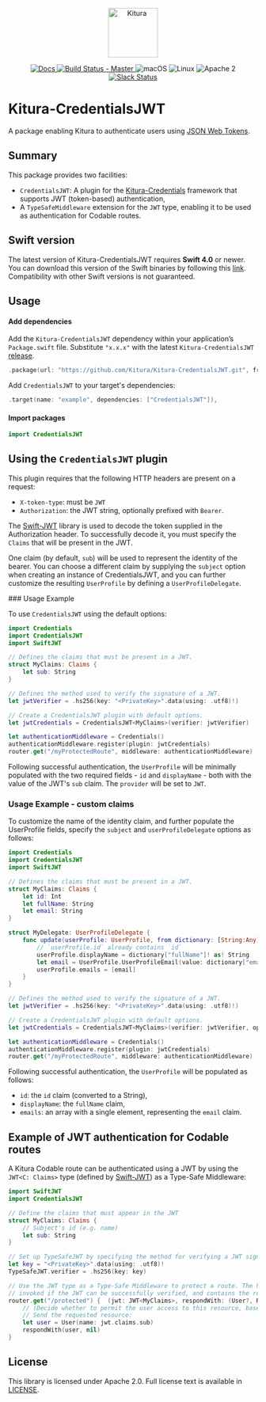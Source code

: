 <p align="center">
    <a href="http://kitura.dev/">
        <img src="https://raw.githubusercontent.com/Kitura/Kitura/master/Sources/Kitura/resources/kitura-bird.svg?sanitize=true" height="100" alt="Kitura">
    </a>
</p>


<p align="center">
    <a href="http://www.kitura.dev/">
    <img src="https://img.shields.io/badge/docs-kitura.dev-1FBCE4.svg" alt="Docs">
    </a>
    <a href="https://travis-ci.org/Kitura/Kitura-CredentialsJWT">
    <img src="https://travis-ci.org/Kitura/Kitura-CredentialsJWT.svg?branch=master" alt="Build Status - Master">
    </a>
    <img src="https://img.shields.io/badge/os-macOS-green.svg?style=flat" alt="macOS">
    <img src="https://img.shields.io/badge/os-linux-green.svg?style=flat" alt="Linux">
    <img src="https://img.shields.io/badge/license-Apache2-blue.svg?style=flat" alt="Apache 2">
    <a href="http://swift-at-ibm-slack.mybluemix.net/">
    <img src="http://swift-at-ibm-slack.mybluemix.net/badge.svg" alt="Slack Status">
    </a>
</p>

# Kitura-CredentialsJWT

A package enabling Kitura to authenticate users using [JSON Web Tokens](https://jwt.io/).

## Summary

This package provides two facilities:
- `CredentialsJWT`: A plugin for the [Kitura-Credentials](https://github.com/Kitura/Kitura-Credentials) framework that supports JWT (token-based) authentication,
- A `TypeSafeMiddleware` extension for the `JWT` type, enabling it to be used as authentication for Codable routes.

## Swift version
The latest version of Kitura-CredentialsJWT requires **Swift 4.0** or newer. You can download this version of the Swift binaries by following this [link](https://swift.org/download/). Compatibility with other Swift versions is not guaranteed.

## Usage

#### Add dependencies

Add the `Kitura-CredentialsJWT` dependency within your application’s `Package.swift` file. Substitute `"x.x.x"` with the latest `Kitura-CredentialsJWT` [release](https://github.com/Kitura/Kitura-CredentialsJWT/releases).

```swift
.package(url: "https://github.com/Kitura/Kitura-CredentialsJWT.git", from: "x.x.x")
```

Add `CredentialsJWT` to your target's dependencies:

```swift
.target(name: "example", dependencies: ["CredentialsJWT"]),
```
#### Import packages

```swift
import CredentialsJWT
```

## Using the `CredentialsJWT` plugin

This plugin requires that the following HTTP headers are present on a request:
- `X-token-type`: must be `JWT`
- `Authorization`: the JWT string, optionally prefixed with `Bearer`.

The [Swift-JWT](https://github.com/Kitura/Swift-JWT) library is used to decode the token supplied in the Authorization header. To successfully decode it, you must specify the `Claims` that will be present in the JWT.

One claim (by default, `sub`) will be used to represent the identity of the bearer.  You can choose a different claim by supplying the `subject` option when creating an instance of CredentialsJWT, and you can further customize the resulting `UserProfile` by defining a `UserProfileDelegate`.

### Usage Example

To use `CredentialsJWT` using the default options:
```swift
import Credentials
import CredentialsJWT
import SwiftJWT

// Defines the claims that must be present in a JWT.
struct MyClaims: Claims {
    let sub: String
}

// Defines the method used to verify the signature of a JWT.
let jwtVerifier = .hs256(key: "<PrivateKey>".data(using: .utf8)!)

// Create a CredentialsJWT plugin with default options.
let jwtCredentials = CredentialsJWT<MyClaims>(verifier: jwtVerifier)

let authenticationMiddleware = Credentials()
authenticationMiddleware.register(plugin: jwtCredentials)
router.get("/myProtectedRoute", middleware: authenticationMiddleware)
```

Following successful authentication, the `UserProfile` will be minimally populated with the two required fields - `id` and `displayName` - both with the value of the JWT's `sub` claim.  The `provider` will be set to `JWT`.

### Usage Example - custom claims

To customize the name of the identity claim, and further populate the UserProfile fields, specify the `subject` and `userProfileDelegate` options as follows:
```swift
import Credentials
import CredentialsJWT
import SwiftJWT

// Defines the claims that must be present in a JWT.
struct MyClaims: Claims {
    let id: Int
    let fullName: String
    let email: String
}

struct MyDelegate: UserProfileDelegate {
    func update(userProfile: UserProfile, from dictionary: [String:Any]) {
        // `userProfile.id` already contains `id`
        userProfile.displayName = dictionary["fullName"]! as! String
        let email = UserProfile.UserProfileEmail(value: dictionary["email"]! as! String, type: "home")
        userProfile.emails = [email]
    }
}

// Defines the method used to verify the signature of a JWT.
let jwtVerifier = .hs256(key: "<PrivateKey>".data(using: .utf8)!)

// Create a CredentialsJWT plugin with default options.
let jwtCredentials = CredentialsJWT<MyClaims>(verifier: jwtVerifier, options: [CredentialsJWTOptions.subject: "id", CredentialsJWTOptions.userProfileDelegate: MyDelegate])

let authenticationMiddleware = Credentials()
authenticationMiddleware.register(plugin: jwtCredentials)
router.get("/myProtectedRoute", middleware: authenticationMiddleware)
```
Following successful authentication, the `UserProfile` will be populated as follows:
- `id`: the `id` claim (converted to a String),
- `displayName`: the `fullName` claim,
- `emails`: an array with a single element, representing the `email` claim.

## Example of JWT authentication for Codable routes

A Kitura Codable route can be authenticated using a JWT by using the `JWT<C: Claims>` type (defined by [Swift-JWT](https://github.com/Kitura/Swift-JWT)) as a Type-Safe Middleware:

```swift
import SwiftJWT
import CredentialsJWT

// Define the claims that must appear in the JWT
struct MyClaims: Claims {
    // Subject's id (e.g. name)
    let sub: String
}

// Set up TypeSafeJWT by specifying the method for verifying a JWT signature
let key = "<PrivateKey>".data(using: .utf8)!
TypeSafeJWT.verifier = .hs256(key: key)

// Use the JWT type as a Type-Safe Middleware to protect a route. The handler will only be
// invoked if the JWT can be successfully verified, and contains the required claims.
router.get("/protected") {  (jwt: JWT<MyClaims>, respondWith: (User?, RequestError?) -> Void) in
    // (Decide whether to permit the user access to this resource, based on the JWT claims)
    // Send the requested resource:
    let user = User(name: jwt.claims.sub)
    respondWith(user, nil)
}
```

## License
This library is licensed under Apache 2.0. Full license text is available in [LICENSE](LICENSE.txt).
